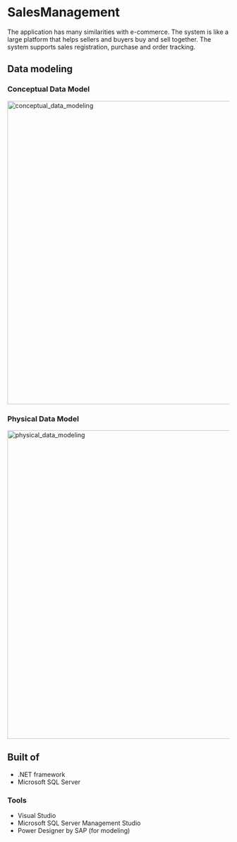 # SalesManagement
The application has many similarities with e-commerce. The system is like a large platform that helps sellers and buyers buy and sell together. The system supports sales registration, purchase and order tracking.
## Data modeling

### Conceptual Data Model
<img width="687" alt="conceptual_data_modeling" src="https://user-images.githubusercontent.com/39431852/83973327-d74d6a80-a90f-11ea-9e47-f97a415a142a.png">

### Physical Data Model
<img width="699" alt="physical_data_modeling" src="https://user-images.githubusercontent.com/39431852/83973346-fcda7400-a90f-11ea-9a44-738162de2204.png">

## Built of
* .NET framework
* Microsoft SQL Server

### Tools
* Visual Studio
* Microsoft SQL Server Management Studio 
* Power Designer by SAP (for modeling)

